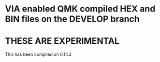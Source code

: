 # VIA enabled QMK compiled HEX and BIN files on the DEVELOP branch

# THESE ARE EXPERIMENTAL 

 This has been compiled on 0.14.3
